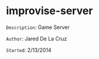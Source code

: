 improvise-server
================

`Description`:  Game Server

`Author`:     Jared De La Cruz

`Started`:   2/13/2014
